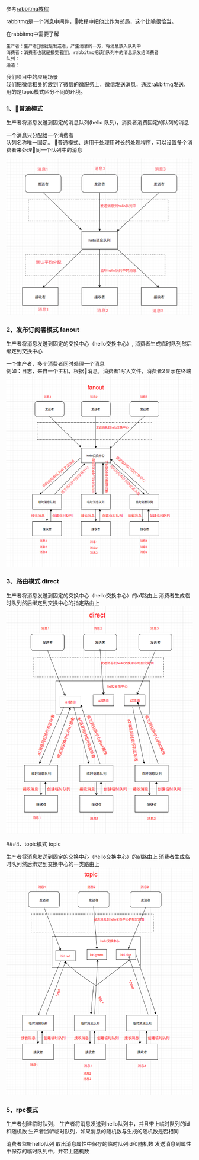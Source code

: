 参考[rabbitmq教程](http://www.rabbitmq.com/getstarted.html)  

rabbitmq是一个消息中间件，教程中把他比作为邮局，这个比喻很恰当。

在rabbitmq中需要了解  
```
生产者：生产者也就是发送者，产生消息的一方，将消息放入队列中
消费者：消费者也就是接受者，rabbitmq把该队列中的消息派发给消费者
队列：
通道：
```

我们项目中的应用场景  
我们把微信相关的放到了微信的微服务上，微信发送消息，通过rabbitmq发送，用的是topic模式区分不同的环境。   

### 1、普通模式     
生产者将消息发送到固定的消息队列(hello 队列)，消费者消费固定的队列的消息

一个消息只分配给一个消费者  
队列名称唯一固定。
普通模式、适用于处理用时长的处理程序，可以设置多个消费者来处理同一个队列中的消息  

<img src="img/6.png" />

### 2、发布订阅者模式 fanout  
生产者将消息发送到固定的交换中心（hello交换中心）,
消费者生成临时队列然后绑定到交换中心

一个生产者，多个消费者同时处理一个消息  
例如：日志，来自一个主机，根据消息，消费者1写入文件，消费者2显示在终端    
<img src="img/7.png" />  

### 3、路由模式   direct  

生产者将消息发送到固定的交换中心（hello交换中心）的a1路由上
消费者生成临时队列然后绑定到交换中心的指定路由上  
<img src="img/8.png" /> 

###4、topic模式  topic  

生产者将消息发送到固定的交换中心（hello交换中心）的a1路由上
消费者生成临时队列然后绑定到交换中心的一类路由上    
<img src="img/9.png" /> 

### 5、rpc模式  
生产者创建临时队列，
生产者将消息发送到hello队列中，并且带上临时队列的id和随机数
生产者监听临时队列，如果消息的随机数与生成的随机数是否相同

消费者监听hello队列
取出消息属性中保存的临时队列id和随机数
发送消息到属性中保存的临时队列中，并带上随机数
